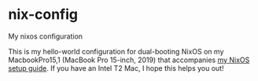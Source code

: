 # nix-config
My nixos configuration

This is my hello-world configuration for dual-booting NixOS on my MacbookPro15,1 (MacBook Pro 15-inch, 2019) that accompanies [my NixOS setup guide](https://dev.to/raymondgh/day-4-reinstalling-nixos-on-my-apfs-t2-intel-macbook-pro-265n). If you have an Intel T2 Mac, I hope this helps you out!